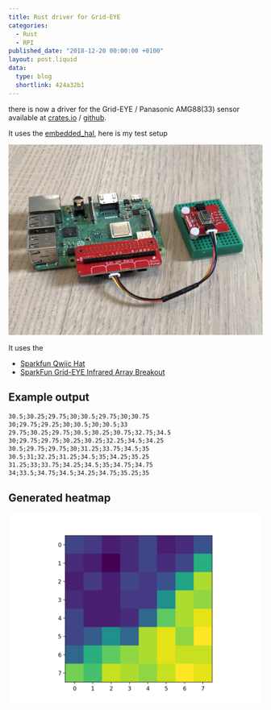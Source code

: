 ```yaml
---
title: Rust driver for Grid-EYE 
categories:
  - Rust
  - RPI
published_date: "2018-12-20 00:00:00 +0100"
layout: post.liquid
data:
  type: blog
  shortlink: 424a32b1
---
```

there is now a driver for the Grid-EYE / Panasonic AMG88(33) sensor available at
[crates.io](https://crates.io/crates/grideye) / [github](https://github.com/uwearzt/grideye).

It uses the [embedded_hal](https://crates.io/crates/embedded-hal), here is my test setup

<!-- more -->

![Test setup](rpi_grideye.jpg)

It uses the

* [Sparkfun Qwiic Hat](https://www.sparkfun.com/products/14459)
* [SparkFun Grid-EYE Infrared Array Breakout](https://www.sparkfun.com/products/14607)

## Example output

```csv
30.5;30.25;29.75;30;30.5;29.75;30;30.75
30;29.75;29.25;30;30.5;30;30.5;33
29.75;30.25;29.75;30.5;30.25;30.75;32.75;34.5
30;29.75;29.75;30.25;30.25;32.25;34.5;34.25
30.5;29.75;29.75;30;31.25;33.75;34.5;35
30.5;31;32.25;31.25;34.5;35;34.25;35.25
31.25;33;33.75;34.25;34.5;35;34.75;34.75
34;33.5;34.75;34.5;34.25;34.75;35.25;35
```

## Generated heatmap

![Heatmap](heatmap.png)
